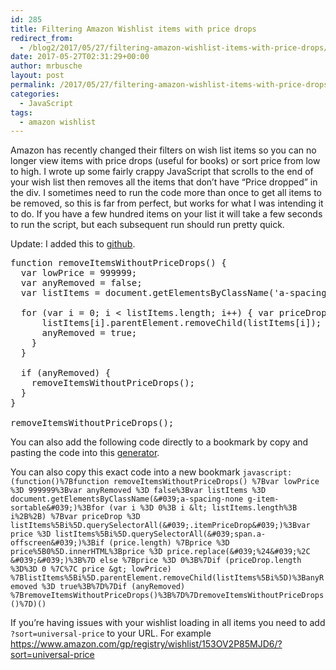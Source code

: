 ```yaml
---
id: 285
title: Filtering Amazon Wishlist items with price drops
redirect_from:
  - /blog2/2017/05/27/filtering-amazon-wishlist-items-with-price-drops/
date: 2017-05-27T02:31:29+00:00
author: mrbusche
layout: post
permalink: /2017/05/27/filtering-amazon-wishlist-items-with-price-drops/
categories:
  - JavaScript
tags:
  - amazon wishlist
---
```

Amazon has recently changed their filters on wish list items so you can no longer view items with price drops (useful for books) or sort price from low to high. I wrote up some fairly crappy JavaScript that scrolls to the end of your wish list then removes all the items that don&#8217;t have &#8220;Price dropped&#8221; in the div. I sometimes need to run the code more than once to get all items to be removed, so this is far from perfect, but works for what I was intending it to do. If you have a few hundred items on your list it will take a few seconds to run the script, but each subsequent run should run pretty quick.

Update: I added this to [github](https://github.com/mrbusche/amazonPriceDrops).



<pre>function removeItemsWithoutPriceDrops() {
&nbsp;&nbsp;var lowPrice = 999999;
&nbsp;&nbsp;var anyRemoved = false;
&nbsp;&nbsp;var listItems = document.getElementsByClassName(&#039;a-spacing-none g-item-sortable&#039;);

&nbsp;&nbsp;for (var i = 0; i &lt; listItems.length; i++) { var priceDrop = listItems[i].querySelectorAll(&#039;.itemPriceDrop&#039;); var price = listItems[i].querySelectorAll(&#039;span.a-offscreen&#039;); if (price.length) { price = price[0].innerHTML; price = price.replace(&#039;$&#039;, &#039;&#039;); } else { price = 0; } if (priceDrop.length == 0 || price &gt; lowPrice) {
&nbsp;&nbsp;&nbsp;&nbsp;&nbsp;&nbsp;listItems[i].parentElement.removeChild(listItems[i]);
&nbsp;&nbsp;&nbsp;&nbsp;&nbsp;&nbsp;anyRemoved = true;
&nbsp;&nbsp;&nbsp;&nbsp;}
&nbsp;&nbsp;}

&nbsp;&nbsp;if (anyRemoved) {
&nbsp;&nbsp;&nbsp;&nbsp;removeItemsWithoutPriceDrops();
&nbsp;&nbsp;}
}

removeItemsWithoutPriceDrops();
</pre>



You can also add the following code directly to a bookmark by copy and pasting the code into this [generator](https://mrcoles.com/bookmarklet/).

You can also copy this exact code into a new bookmark `javascript:(function()%7Bfunction removeItemsWithoutPriceDrops() %7Bvar lowPrice %3D 999999%3Bvar anyRemoved %3D false%3Bvar listItems %3D document.getElementsByClassName(&#039;a-spacing-none g-item-sortable&#039;)%3Bfor (var i %3D 0%3B i &lt; listItems.length%3B i%2B%2B) %7Bvar priceDrop %3D listItems%5Bi%5D.querySelectorAll(&#039;.itemPriceDrop&#039;)%3Bvar price %3D listItems%5Bi%5D.querySelectorAll(&#039;span.a-offscreen&#039;)%3Bif (price.length) %7Bprice %3D price%5B0%5D.innerHTML%3Bprice %3D price.replace(&#039;%24&#039;%2C &#039;&#039;)%3B%7D else %7Bprice %3D 0%3B%7Dif (priceDrop.length %3D%3D 0 %7C%7C price &gt; lowPrice) %7BlistItems%5Bi%5D.parentElement.removeChild(listItems%5Bi%5D)%3BanyRemoved %3D true%3B%7D%7Dif (anyRemoved) %7BremoveItemsWithoutPriceDrops()%3B%7D%7DremoveItemsWithoutPriceDrops()%7D)()`

If you&#8217;re having issues with your wishlist loading in all items you need to add `?sort=universal-price` to your URL. For example <https://www.amazon.com/gp/registry/wishlist/153OV2P85MJD6/?sort=universal-price>